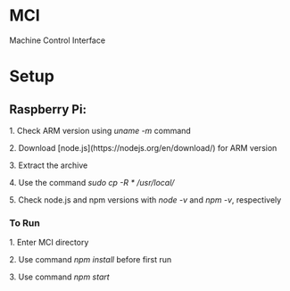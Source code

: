 # MCI
Machine Control Interface

<h1>Setup</h1>
<h2>Raspberry Pi:</h2>
<p>1. Check ARM version using <em>uname -m</em> command</p>
<p>2. Download [node.js](https://nodejs.org/en/download/) for ARM version</p>
<p>3. Extract the archive</p>
<p>4. Use the command <em>sudo cp -R * /usr/local/</em></p>
<p>5. Check node.js and npm versions with <em>node -v</em> and <em>npm -v</em>, respectively</p>

<h3>To Run</h3>
<p>1. Enter MCI directory</p>
<p>2. Use command <em>npm install</em> before first run</p>
<p>3. Use command <em>npm start</em></p>
